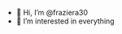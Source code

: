 - 👋 Hi, I’m @fraziera30
- 👀 I’m interested in everything
<!---
fraziera30/fraziera30 is a ✨ special ✨ repository because its `README.md` (this file) appears on your GitHub profile.
You can click the Preview link to take a look at your changes.
--->
